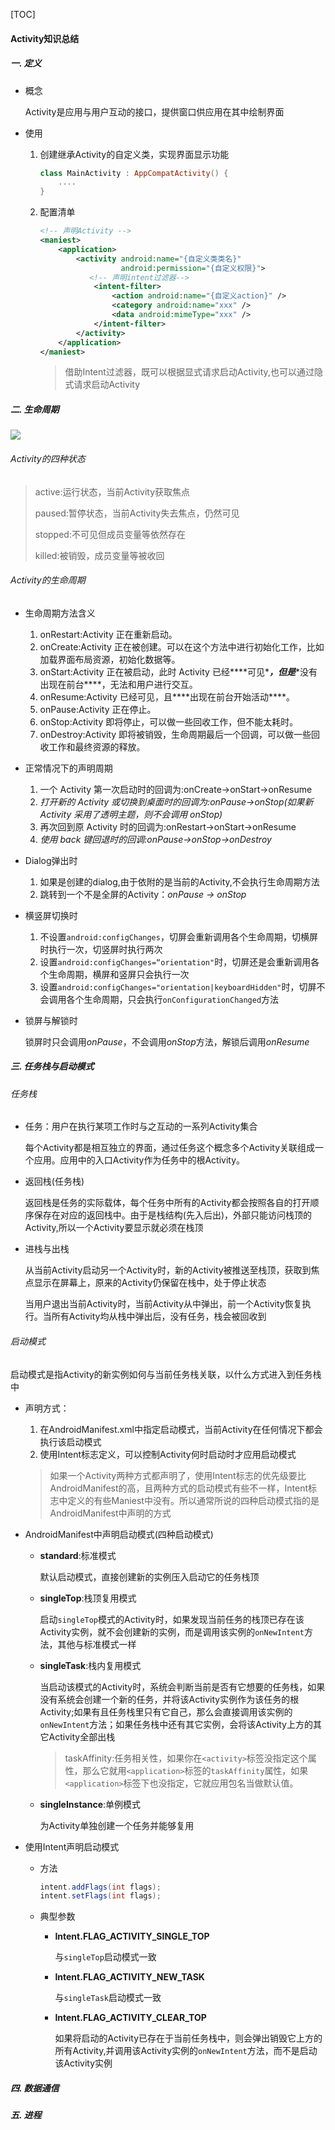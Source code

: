 [TOC]

#### Activity知识总结

##### 一. 定义

- 概念

  Activity是应用与用户互动的接口，提供窗口供应用在其中绘制界面

- 使用

  1. 创建继承Activity的自定义类，实现界面显示功能

     ```Kotlin
     class MainActivity : AppCompatActivity() {
         ....
     }
     ```

  2. 配置清单

     ```xml
     <!-- 声明Activity -->
     <maniest>
         <application>
             <activity android:name="{自定义类类名}"
                       android:permission="{自定义权限}">
             	<!-- 声明intent过滤器-->
                 <intent-filter>
                     <action android:name="{自定义action}" />
                     <category android:name="xxx" />
                     <data android:mimeType="xxx" />
                 </intent-filter>
             </activity>
         </application>
     </maniest>
     ```

     > 借助Intent过滤器，既可以根据显式请求启动Activity,也可以通过隐式请求启动Activity

##### 二. 生命周期

![](https://gitee.com/domeofheaven2017/Image/raw/master/BlogImage/图1-1Activity生命周期切换过程.png)

###### Activity的四种状态

> active:运行状态，当前Activity获取焦点
>
> paused:暂停状态，当前Activity失去焦点，仍然可见
>
> stopped:不可见但成员变量等依然存在
>
> killed:被销毁，成员变量等被收回

###### Activity的生命周期

- 生命周期方法含义
  1. onRestart:Activity 正在重新启动。
  2. onCreate:Activity 正在被创建。可以在这个方法中进行初始化工作，比如加载界面布局资源，初始化数据等。
  3. onStart:Activity 正在被启动，此时 Activity 已经***\*可见\****，但是***\*没有出现在前台\****，无法和用户进行交互。
  4. onResume:Activity 已经可见，且***\*出现在前台开始活动\****。
  5. onPause:Activity 正在停止。
  6. onStop:Activity 即将停止，可以做一些回收工作，但不能太耗时。
  7. onDestroy:Activity 即将被销毁，生命周期最后一个回调，可以做一些回收工作和最终资源的释放。

- 正常情况下的声明周期

  1. 一个 Activity 第一次启动时的回调为:onCreate->onStart->onResume
  2. *打开新的 Activity 或切换到桌面时的回调为:onPause->onStop(如果新 Activity 采用了透明主题，则不会调用 onStop)*
  3. 再次回到原 Activity 时的回调为:onRestart->onStart->onResume
  4. *使用 back 键回退时的回调:onPause->onStop->onDestroy*

- Dialog弹出时

  1. 如果是创建的dialog,由于依附的是当前的Activity,不会执行生命周期方法
  2. 跳转到一个不是全屏的Activity：*onPause -> onStop*

- 横竖屏切换时

  1. 不设置`android:configChanges`，切屏会重新调用各个生命周期，切横屏时执行一次，切竖屏时执行两次
  2. 设置`android:configChanges=“orientation"`时，切屏还是会重新调用各个生命周期，横屏和竖屏只会执行一次
  3. 设置`android:configChanges="orientation|keyboardHidden"`时，切屏不会调用各个生命周期，只会执行`onConfigurationChanged`方法

- 锁屏与解锁时

  锁屏时只会调用*onPause*，不会调用*onStop*方法，解锁后调用*onResume*

##### 三. 任务栈与启动模式

###### 任务栈

- 任务：用户在执行某项工作时与之互动的一系列Activity集合

  每个Activity都是相互独立的界面，通过任务这个概念多个Activity关联组成一个应用。应用中的入口Activity作为任务中的根Activity。

- 返回栈(任务栈)

  返回栈是任务的实际载体，每个任务中所有的Activity都会按照各自的打开顺序保存在对应的返回栈中。由于是栈结构(先入后出)，外部只能访问栈顶的Activity,所以一个Activity要显示就必须在栈顶

- 进栈与出栈

  从当前Activity启动另一个Activity时，新的Activity被推送至栈顶，获取到焦点显示在屏幕上，原来的Activity仍保留在栈中，处于停止状态

  当用户退出当前Activity时，当前Activity从中弹出，前一个Activity恢复执行。当所有Activity均从栈中弹出后，没有任务，栈会被回收到

###### 启动模式

启动模式是指Activity的新实例如何与当前任务栈关联，以什么方式进入到任务栈中

- 声明方式：

  1. 在AndroidManifest.xml中指定启动模式，当前Activity在任何情况下都会执行该启动模式
  2. 使用Intent标志定义，可以控制Activity何时启动时才应用启动模式

  > 如果一个Activity两种方式都声明了，使用Intent标志的优先级要比AndroidManifest的高，且两种方式的启动模式有些不一样，Intent标志中定义的有些Maniest中没有。所以通常所说的四种启动模式指的是AndroidManifest中声明的方式

- AndroidManifest中声明启动模式(四种启动模式)

  - **standard**:标准模式

    默认启动模式，直接创建新的实例压入启动它的任务栈顶

  - **singleTop**:栈顶复用模式

    启动`singleTop`模式的Activity时，如果发现当前任务的栈顶已存在该Activity实例，就不会创建新的实例，而是调用该实例的`onNewIntent`方法，其他与标准模式一样

  - **singleTask**:栈内复用模式

    当启动该模式的Activity时，系统会判断当前是否有它想要的任务栈，如果没有系统会创建一个新的任务，并将该Activity实例作为该任务的根Activity;如果有且任务栈里只有它自己，那么会直接调用该实例的`onNewIntent`方法；如果任务栈中还有其它实例，会将该Activity上方的其它Activity全部出栈

    > taskAffinity:任务相关性，如果你在`<activity>`标签没指定这个属性，那么它就用`<application>`标签的`taskAffinity`属性，如果`<application>`标签下也没指定，它就应用包名当做默认值。

  - **singleInstance**:单例模式

    为Activity单独创建一个任务并能够复用

- 使用Intent声明启动模式

  - 方法

    ```java
    intent.addFlags(int flags);
    intent.setFlags(int flags);
    ```

  - 典型参数

    - **Intent.FLAG_ACTIVITY_SINGLE_TOP**

      与`singleTop`启动模式一致

    - **Intent.FLAG_ACTIVITY_NEW_TASK**

      与`singleTask`启动模式一致

    - **Intent.FLAG_ACTIVITY_CLEAR_TOP**

      如果将启动的Activity已存在于当前任务栈中，则会弹出销毁它上方的所有Activity,并调用该Activity实例的`onNewIntent`方法，而不是启动该Activity实例

##### 四. 数据通信

##### 五. 进程